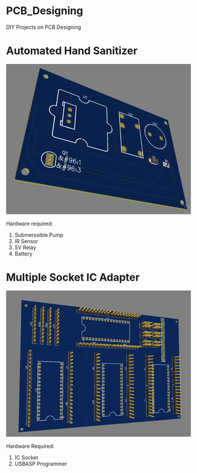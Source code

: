 # PCB_Designing
DIY Projects on PCB Designing

# Automated Hand Sanitizer
![Alt](https://github.com/amandewatnitrr/PCB_Designing/blob/master/Automatic%20Hand%20Sanitizer/Automated%20Hand%20Sanitizer%20without%20Arduino_PCB_3D_AkD.PNG)

Hardware required:
1. Submerssible Pump
2. IR Sensor
3. 5V Relay
4. Battery 

# Multiple Socket IC Adapter
![Alt](https://github.com/amandewatnitrr/PCB_Designing/blob/master/IC%20Adapter/Multiple%20Socket%20IC%20Adapter/Multiple%20IC%20Socket%20Adapter%20PCB%203D.PNG)

Hardware Required:
1. IC Socket
2. USBASP Programmer

